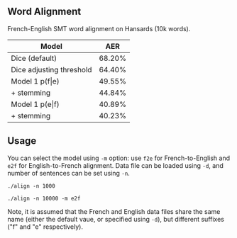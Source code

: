 ## Word Alignment

French-English SMT word alignment on Hansards (10k words).

| Model           | AER   |
| --------------- |:-----:|
| Dice (default)  | 68.20%  |
| Dice adjusting threshold | 64.40%  |
| Model 1 p(f\|e) | 49.55% |
| + stemming | 44.84% |
| Model 1 p(e\|f) | 40.89% |
| + stemming | 40.23% |


## Usage

You can select the model using `-m` option: use `f2e` for French-to-English and `e2f` for English-to-French alignment. Data file can be loaded using `-d`, and number of sentences can be set using `-n`.

```
./align -n 1000
```

```
./align -n 10000 -m e2f
```

Note, it is assumed that the French and English data files share the same name (either the default vaue, or specified using `-d`), but different suffixes ("f" and "e" respectively).
